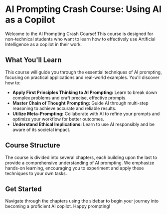# AI Prompting Crash Course: Using AI as a Copilot

Welcome to the AI Prompting Crash Course! This course is designed for non-technical students who want to learn how to effectively use Artificial Intelligence as a copilot in their work.

## What You'll Learn

This course will guide you through the essential techniques of AI prompting, focusing on practical applications and real-world examples. You'll discover how to:

* **Apply First Principles Thinking to AI Prompting:** Learn to break down complex problems and craft precise, effective prompts.
* **Master Chain of Thought Prompting:** Guide AI through multi-step reasoning to achieve accurate and reliable results.
* **Utilize Meta-Prompting:** Collaborate with AI to refine your prompts and optimize your workflow for better outcomes.
* **Understand Ethical Implications:** Learn to use AI responsibly and be aware of its societal impact.

## Course Structure

The course is divided into several chapters, each building upon the last to provide a comprehensive understanding of AI prompting. We emphasize hands-on learning, encouraging you to experiment and apply these techniques to your own tasks.

## Get Started

Navigate through the chapters using the sidebar to begin your journey into becoming a proficient AI copilot. Happy prompting!
